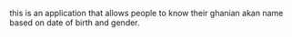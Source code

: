 this is an application that allows people to know their ghanian akan name based on date of birth
and gender.
